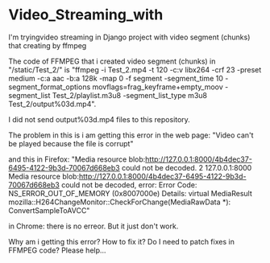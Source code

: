 # Video_Streaming_with
I'm tryingvideo streaming in Django project with video segment (chunks) that creating by ffmpeg

The code of FFMPEG that i created video segment (chunks) in "/static/Test_2/" is "ffmpeg -i Test_2.mp4 -t 120 -c:v libx264 -crf 23 -preset medium -c:a aac -b:a 128k -map 0 -f segment -segment_time 10 -segment_format_options movflags=frag_keyframe+empty_moov -segment_list Test_2/playlist.m3u8 -segment_list_type m3u8 Test_2/output%03d.mp4".

I did not send output%03d.mp4 files to this repository.

The problem in this is i am getting this error in the web page: "Video can't be played because the file is corrupt"

and this in Firefox: "Media resource blob:http://127.0.0.1:8000/4b4dec37-6495-4122-9b3d-70067d668eb3 could not be decoded. 2 127.0.0.1:8000 Media resource blob:http://127.0.0.1:8000/4b4dec37-6495-4122-9b3d-70067d668eb3 could not be decoded, error: Error Code: NS_ERROR_OUT_OF_MEMORY (0x8007000e) Details: virtual MediaResult mozilla::H264ChangeMonitor::CheckForChange(MediaRawData *): ConvertSampleToAVCC"

in Chrome: there is no erreor. But it just don't work.

Why am i getting this error? How to fix it? Do I need to patch fixes in FFMPEG code? Please help...